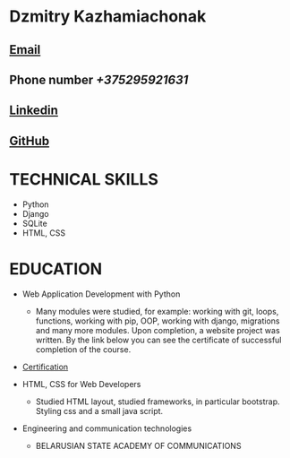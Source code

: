 # Dzmitry Kazhamiachonak
## [Email](k4je00@gmail.com)
## Phone number *+375295921631*
## [Linkedin](https://www.linkedin.com/in/dmitry-kozhemyachenok/)
## [GitHub](https://github.com/K4JEE)
# TECHNICAL SKILLS
* Python
* Django
* SQLite
* HTML, CSS
# EDUCATION
* Web Application Development with Python
    * Many modules were studied, for example: working with git, loops, functions, working with pip, OOP, working
    with django, migrations and many more modules. Upon completion, a website project was written.
    By the link below you can see the certificate of successful completion of the course.
* [Certification](https://cloud.mail.ru/public/eHYo/dhyG6UU7t)

* HTML, CSS for Web Developers
    * Studied HTML layout, studied frameworks, in particular bootstrap. Styling css and a small java script.

* Engineering and communication
technologies
    * BELARUSIAN STATE ACADEMY OF COMMUNICATIONS